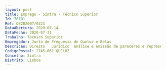 ```yaml
--- 
layout: post
title: Emprego - Sintra - Técnico Superior
Id: 78101
Ref: OE202007/0321
DataAbertura: 2020-07-14
DataFecho: 2020-07-31
Trabalho: Técnico Superior
Empregador: Junta de Freguesia de Queluz e Belas
Descricao: Direito   Jurídico  análise e emissão de pareceres e representação da Junta de Freguesia nos diversos atos jurídicos e administrativos, contratação pública e demais contratos.
CodigoPostal: 2745-061 QUELUZ
Concelho: Sintra
Distrito: Lisboa
--- 
```

